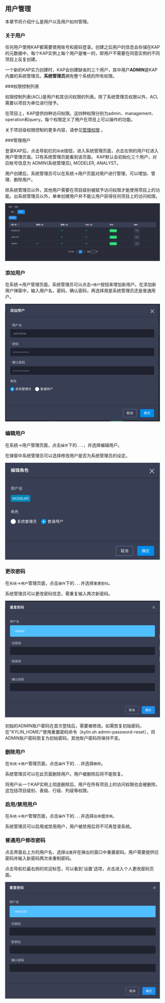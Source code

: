 ## 用户管理

本章节将介绍什么是用户以及用户如何管理。

### 关于用户

任何用户使用KAP都需要使用账号和密码登录。创建之后用户的信息会存储在KAP的元数据中，每个KAP实例上每个用户是唯一的，即用户不需要在同意实例的不同项目上反复创建。

一个新的KAP实力创建时，KAP会创建缺省的三个用户，其中用户**ADMIN**是KAP内置的系统管理员。**系统管理员**拥有整个系统的所有权限。

###权限控制列表

权限控制列表(ACL)是用户和其访问权限的列表。除了系统管理员权限以外，ACL需要以项目为单位进行授予。

在项目上，KAP提供四种访问权限。这四种权限分别为admin、management、operation和query。每个权限定义了用户在项目上可以操作的功能。

关于项目级权限控制的更多内容，请参见[管理权限](acl.cn.md) 。

###管理用户

登录KAP后，点击导航栏的`系统`按钮，进入系统管理页面，点击左侧的用户栏进入用户管理页面。只有系统管理员能看到该页面。
KAP默认会初始化三个用户，对应帐号信息为 ADMIN(系统管理员), MODELER, ANALYST。

用户创建后，系统管理员可以在系统->用户页面对用户进行管理，可以增加、管理、删除用户。

除系统管理员以外，其他用户需要在项目级别被赋予访问权限才能使用项目上的功能。出系统管理员以外，单单创建用户并不能让用户获得任何项目上的访问权限。

![](images/users/user_1.cn.png)

### 添加用户
在系统->用户管理页面，系统管理员可以点击`+用户`按钮来增加新用户。在添加新用户弹窗中，输入用户名，密码，确认密码，再选择用是系统管理员还是普通用户。

![](images/users/user_2.cn.png)

### 编辑用户
在系统->用户管理页面，点击`操作`下的`...`，并选择编辑用户。

在弹窗中系统管理员可以选择修改用户是否为系统管理员的设定。

![](images/users/user_3.cn.png)

### 更改密码
在`系统`->`用户`管理页面，点击`操作`下的`...`并选择`重置密码`。

系统管理员可以更改密码信息，需重复输入两次新密码。

![](images/users/user_4.cn.png)

初始的ADMIN账户密码在首次登陆后，需要被修改。如需恢复初始密码，在"KYLIN_HOME/"使用重置密码命令（kylin.sh admin-password-reset），将ADMIN账户密码恢复为初始密码，其他账户密码将保持不变。

### 删除用户

在`系统`->`用户`管理页面，点击`操作`下的`...`并选择`删除`。

系统管理员可以在此页面删除用户。用户被删除后将不能恢复。

将用户从一个KAP实例上彻底删除后，用户在所有项目上的访问权限也会被删除。这包括项目级别、表级、行级、列级等权限。

### 启用/禁用用户

在`系统`->`用户`管理页面，点击`操作`下的`...`并选择`启用`或`禁用`。

系统管理员可以启用或禁用用户，用户被禁用后将不可再登录系统。

### 普通用户修改密码
点击界面右上方的用户名，选择`设置`并在弹出的窗口中重置密码。用户需要提供旧密码并输入新密码两次来重制密码。

点击导航栏最右侧的欢迎标签，可以看到'设置'选项，点击进入个人更改密码页面。

![](images/users/user_5.cn.png)


